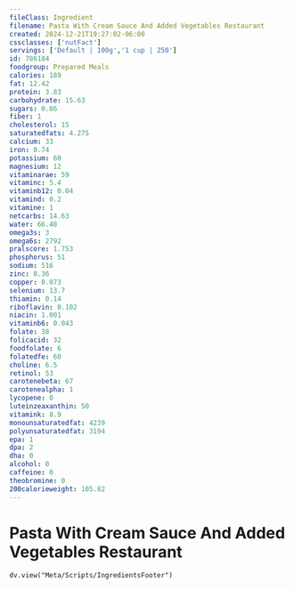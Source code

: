 ```yaml
---
fileClass: Ingredient
filename: Pasta With Cream Sauce And Added Vegetables Restaurant
created: 2024-12-21T19:27:02-06:00
cssclasses: ['nutFact']
servings: ['Default | 100g','1 cup | 250']
id: 786184
foodgroup: Prepared Meals
calories: 189
fat: 12.42
protein: 3.83
carbohydrate: 15.63
sugars: 0.86
fiber: 1
cholesterol: 15
saturatedfats: 4.275
calcium: 33
iron: 0.74
potassium: 60
magnesium: 12
vitaminarae: 59
vitaminc: 5.4
vitaminb12: 0.04
vitamind: 0.2
vitamine: 1
netcarbs: 14.63
water: 66.48
omega3s: 3
omega6s: 2792
pralscore: 1.753
phosphorus: 51
sodium: 516
zinc: 0.36
copper: 0.073
selenium: 13.7
thiamin: 0.14
riboflavin: 0.102
niacin: 1.001
vitaminb6: 0.043
folate: 38
folicacid: 32
foodfolate: 6
folatedfe: 60
choline: 6.5
retinol: 53
carotenebeta: 67
carotenealpha: 1
lycopene: 0
luteinzeaxanthin: 50
vitamink: 8.9
monounsaturatedfat: 4239
polyunsaturatedfat: 3194
epa: 1
dpa: 2
dha: 0
alcohol: 0
caffeine: 0
theobromine: 0
200calorieweight: 105.82
---
```


# Pasta With Cream Sauce And Added Vegetables Restaurant

```dataviewjs
dv.view("Meta/Scripts/IngredientsFooter")
```